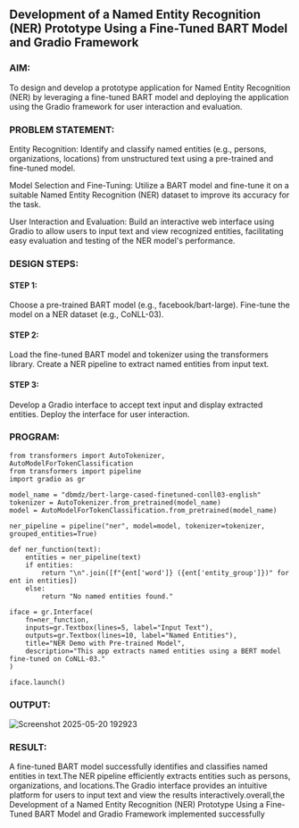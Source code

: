 ## Development of a Named Entity Recognition (NER) Prototype Using a Fine-Tuned BART Model and Gradio Framework

### AIM:
To design and develop a prototype application for Named Entity Recognition (NER) by leveraging a fine-tuned BART model and deploying the application using the Gradio framework for user interaction and evaluation.

### PROBLEM STATEMENT:

Entity Recognition: Identify and classify named entities (e.g., persons, organizations, locations) from unstructured text using a pre-trained and fine-tuned model.

Model Selection and Fine-Tuning: Utilize a BART model and fine-tune it on a suitable Named Entity Recognition (NER) dataset to improve its accuracy for the task.

User Interaction and Evaluation: Build an interactive web interface using Gradio to allow users to input text and view recognized entities, facilitating easy evaluation and testing of the NER model's performance.

### DESIGN STEPS:

#### STEP 1:
Choose a pre-trained BART model (e.g., facebook/bart-large). Fine-tune the model on a NER dataset (e.g., CoNLL-03).

#### STEP 2:

Load the fine-tuned BART model and tokenizer using the transformers library. Create a NER pipeline to extract named entities from input text.

#### STEP 3:

Develop a Gradio interface to accept text input and display extracted entities. Deploy the interface for user interaction.

### PROGRAM:
```
from transformers import AutoTokenizer, AutoModelForTokenClassification
from transformers import pipeline
import gradio as gr

model_name = "dbmdz/bert-large-cased-finetuned-conll03-english"
tokenizer = AutoTokenizer.from_pretrained(model_name)
model = AutoModelForTokenClassification.from_pretrained(model_name)

ner_pipeline = pipeline("ner", model=model, tokenizer=tokenizer, grouped_entities=True)

def ner_function(text):
    entities = ner_pipeline(text)
    if entities:
        return "\n".join([f"{ent['word']} ({ent['entity_group']})" for ent in entities])
    else:
        return "No named entities found."

iface = gr.Interface(
    fn=ner_function,
    inputs=gr.Textbox(lines=5, label="Input Text"),
    outputs=gr.Textbox(lines=10, label="Named Entities"),
    title="NER Demo with Pre-trained Model",
    description="This app extracts named entities using a BERT model fine-tuned on CoNLL-03."
)

iface.launch()

```

### OUTPUT:

![Screenshot 2025-05-20 192923](https://github.com/user-attachments/assets/9c152770-e767-4d46-8102-05bad8585769)


### RESULT:

A fine-tuned BART model successfully identifies and classifies named entities in text.The NER pipeline efficiently extracts entities such as persons, organizations, and locations.The Gradio interface provides an intuitive platform for users to input text and view the results interactively.overall,the Development of a Named Entity Recognition (NER) Prototype Using a Fine-Tuned BART Model and Gradio Framework implemented successfully

